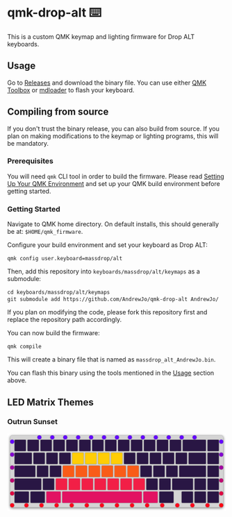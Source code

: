 # qmk-drop-alt :keyboard:

This is a custom QMK keymap and lighting firmware for Drop ALT keyboards.

## Usage

Go to [Releases][releases] and download the binary file. You can use either
[QMK Toolbox][qmk-toolbox] or [mdloader][mdloader] to flash your keyboard.

## Compiling from source

If you don't trust the binary release, you can also build from source. If you
plan on making modifications to the keymap or lighting programs, this will be
mandatory.

### Prerequisites

You will need `qmk` CLI tool in order to build the firmware. Please read
[Setting Up Your QMK Environment][qmk-newbs-getting-started] and set up your
QMK build environment before getting started.

### Getting Started

Navigate to QMK home directory. On default installs, this should generally be
at: `$HOME/qmk_firmware`.

Configure your build environment and set your keyboard as Drop ALT:

```console
qmk config user.keyboard=massdrop/alt
```

Then, add this repository into `keyboards/massdrop/alt/keymaps` as a submodule:

```console
cd keyboards/massdrop/alt/keymaps
git submodule add https://github.com/AndrewJo/qmk-drop-alt AndrewJo/
```

If you plan on modifying the code, please fork this repository first and
replace the repository path accordingly.

You can now build the firmware:

```console
qmk compile
```

This will create a binary file that is named as `massdrop_alt_AndrewJo.bin`.

You can flash this binary using the tools mentioned in the [Usage](#usage)
section above.

## LED Matrix Themes

### Outrun Sunset

![Outrun](https://raw.githubusercontent.com/AndrewJo/qmk-drop-alt/master/outrun-sunset.svg)

[releases]: https://github.com/AndrewJo/qmk-drop-alt/releases
[qmk-toolbox]: https://github.com/qmk/qmk_toolbox
[mdloader]: https://github.com/Massdrop/mdloader
[qmk-newbs-getting-started]: https://docs.qmk.fm/#/newbs_getting_started
